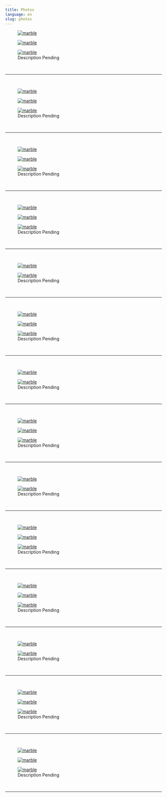 ```yaml
---
title: Photos
language: en
slug: photos
---
```


<figure>
  <a href="https://i.imgur.com/CPds8bE.jpg">
    <img src="https://i.imgur.com/CPds8bE.jpg" title="earlfamilyartglass" alt="marble" />
  </a>
</figure>

<figure>
  <a href="https://i.imgur.com/x6WMLnH.jpg"> 
    <img src="https://i.imgur.com/x6WMLnH.jpg" title="earlfamilyartglass" alt="marble" />
  </a>
</figure>

<figure>
  <a href="https://i.imgur.com/5TpW1aU.jpg"> 
    <img src="https://i.imgur.com/5TpW1aU.jpg" title="earlfamilyartglass" alt="marble" />
  </a>
  <figcaption>Description Pending</figcaption>
</figure>

<br/>
<hr/>
<br/>

<figure>
  <a href="https://i.imgur.com/xKG8ZW2.jpg">
    <img src="https://i.imgur.com/xKG8ZW2.jpg" title="earlfamilyartglass" alt="marble" />
  </a>
</figure>

<figure>
  <a href="https://i.imgur.com/yqR718d.jpg"> 
    <img src="https://i.imgur.com/yqR718d.jpg" title="earlfamilyartglass" alt="marble" />
  </a>
</figure>

<figure>
  <a href="https://i.imgur.com/fprjeOX.jpg"> 
    <img src="https://i.imgur.com/fprjeOX.jpg" title="earlfamilyartglass" alt="marble" />
  </a>
  <figcaption>Description Pending</figcaption>
</figure>

<br/>
<hr/>
<br/>

<figure>
  <a href="https://i.imgur.com/AYSWKNT.jpg">
    <img src="https://i.imgur.com/AYSWKNT.jpg" title="earlfamilyartglass" alt="marble" />
  </a>
</figure>

<figure>
  <a href="https://i.imgur.com/6Szur8F.jpg"> 
    <img src="https://i.imgur.com/6Szur8F.jpg" title="earlfamilyartglass" alt="marble" />
  </a>
</figure>

<figure>
  <a href="https://i.imgur.com/f6ANN27.jpg"> 
    <img src="https://i.imgur.com/f6ANN27.jpg" title="earlfamilyartglass" alt="marble" />
  </a>
  <figcaption>Description Pending</figcaption>
</figure>

<br/>
<hr/>
<br/>

<figure>
  <a href="https://i.imgur.com/sUEPFql.jpg">
    <img src="https://i.imgur.com/sUEPFql.jpg" title="earlfamilyartglass" alt="marble" />
  </a>
</figure>

<figure>
  <a href="https://i.imgur.com/zsHj6i5.jpg"> 
    <img src="https://i.imgur.com/zsHj6i5.jpg" title="earlfamilyartglass" alt="marble" />
  </a>
</figure>

<figure>
  <a href="https://i.imgur.com/tjJrU4T.jpg"> 
    <img src="https://i.imgur.com/tjJrU4T.jpg" title="earlfamilyartglass" alt="marble" />
  </a>
  <figcaption>Description Pending</figcaption>
</figure>

<br/>
<hr/>
<br/>

<figure>
  <a href="https://i.imgur.com/yfjn3Em.jpg">
    <img src="https://i.imgur.com/yfjn3Em.jpg" title="earlfamilyartglass" alt="marble" />
  </a>
</figure>

<figure>
  <a href="https://i.imgur.com/a1Dr37G.jpg"> 
    <img src="https://i.imgur.com/a1Dr37G.jpg" title="earlfamilyartglass" alt="marble" />
  </a>
  <figcaption>Description Pending</figcaption>
</figure>

<br/>
<hr/>
<br/>

<figure>
  <a href="https://i.imgur.com/E00Nztl.jpg">
    <img src="https://i.imgur.com/E00Nztl.jpg" title="earlfamilyartglass" alt="marble" />
  </a>
</figure>

<figure>
  <a href="https://i.imgur.com/7sMCJvd.jpg"> 
    <img src="https://i.imgur.com/7sMCJvd.jpg" title="earlfamilyartglass" alt="marble" />
  </a>
</figure>

<figure>
  <a href="https://i.imgur.com/oVKJOsr.jpg"> 
    <img src="https://i.imgur.com/oVKJOsr.jpg" title="earlfamilyartglass" alt="marble" />
  </a>
  <figcaption>Description Pending</figcaption>
</figure>

<br/>
<hr/>
<br/>

<figure>
  <a href="https://i.imgur.com/NnFAWaF.jpg">
    <img src="https://i.imgur.com/NnFAWaF.jpg" title="earlfamilyartglass" alt="marble" />
  </a>
</figure>

<figure>
  <a href="https://i.imgur.com/oXAGwEt.jpg"> 
    <img src="https://i.imgur.com/oXAGwEt.jpg" title="earlfamilyartglass" alt="marble" />
  </a>
  <figcaption>Description Pending</figcaption>
</figure>

<br/>
<hr/>
<br/>

<figure>
  <a href="https://i.imgur.com/xRM76Ct.jpg">
    <img src="https://i.imgur.com/xRM76Ct.jpg" title="earlfamilyartglass" alt="marble" />
  </a>
</figure>

<figure>
  <a href="https://i.imgur.com/nWSCJ8H.jpg"> 
    <img src="https://i.imgur.com/nWSCJ8H.jpg" title="earlfamilyartglass" alt="marble" />
  </a>
</figure>

<figure>
  <a href="https://i.imgur.com/FELhcOq.jpg"> 
    <img src="https://i.imgur.com/FELhcOq.jpg" title="earlfamilyartglass" alt="marble" />
  </a>
  <figcaption>Description Pending</figcaption>
</figure>

<br/>
<hr/>
<br/>

<figure>
  <a href="https://i.imgur.com/UASHVXU.jpg">
    <img src="https://i.imgur.com/UASHVXU.jpg" title="earlfamilyartglass" alt="marble" />
  </a>
</figure>

<figure>
  <a href="https://i.imgur.com/exIlDro.jpg"> 
    <img src="https://i.imgur.com/exIlDro.jpg" title="earlfamilyartglass" alt="marble" />
  </a>
  <figcaption>Description Pending</figcaption>
</figure>

<br/>
<hr/>
<br/>

<figure>
  <a href="https://i.imgur.com/e8OdMIP.jpg">
    <img src="https://i.imgur.com/e8OdMIP.jpg" title="earlfamilyartglass" alt="marble" />
  </a>
</figure>

<figure>
  <a href="https://i.imgur.com/YoRPvB5.jpg"> 
    <img src="https://i.imgur.com/YoRPvB5.jpg" title="earlfamilyartglass" alt="marble" />
  </a>
</figure>

<figure>
  <a href="https://i.imgur.com/PiCcI6l.jpg"> 
    <img src="https://i.imgur.com/PiCcI6l.jpg" title="earlfamilyartglass" alt="marble" />
  </a>
  <figcaption>Description Pending</figcaption>
</figure>

<br/>
<hr/>
<br/>

<figure>
  <a href="https://i.imgur.com/ZMXNos8.jpg">
    <img src="https://i.imgur.com/ZMXNos8.jpg" title="earlfamilyartglass" alt="marble" />
  </a>
</figure>

<figure>
  <a href="https://i.imgur.com/z557kk5.jpg"> 
    <img src="https://i.imgur.com/z557kk5.jpg" title="earlfamilyartglass" alt="marble" />
  </a>
</figure>

<figure>
  <a href="https://i.imgur.com/SIaxklZ.jpg"> 
    <img src="https://i.imgur.com/SIaxklZ.jpg" title="earlfamilyartglass" alt="marble" />
  </a>
  <figcaption>Description Pending</figcaption>
</figure>

<br/>
<hr/>
<br/>

<figure>
  <a href="https://i.imgur.com/p1i49u6.jpg">
    <img src="https://i.imgur.com/p1i49u6.jpg" title="earlfamilyartglass" alt="marble" />
  </a>
</figure>

<figure>
  <a href="https://i.imgur.com/zxb4q33.jpg"> 
    <img src="https://i.imgur.com/zxb4q33.jpg" title="earlfamilyartglass" alt="marble" />
  </a>
  <figcaption>Description Pending</figcaption>
</figure>

<br/>
<hr/>
<br/>

<figure>
  <a href="https://i.imgur.com/TjV6HEG.jpg">
    <img src="https://i.imgur.com/TjV6HEG.jpg" title="earlfamilyartglass" alt="marble" />
  </a>
</figure>

<figure>
  <a href="https://i.imgur.com/s4WHoop.jpg"> 
    <img src="https://i.imgur.com/s4WHoop.jpg" title="earlfamilyartglass" alt="marble" />
  </a>
</figure>

<figure>
  <a href="https://i.imgur.com/ZpqSCrn.jpg"> 
    <img src="https://i.imgur.com/ZpqSCrn.jpg" title="earlfamilyartglass" alt="marble" />
  </a>
  <figcaption>Description Pending</figcaption>
</figure>

<br/>
<hr/>
<br/>

<figure>
  <a href="https://i.imgur.com/gA7rEGD.jpg">
    <img src="https://i.imgur.com/gA7rEGD.jpg" title="earlfamilyartglass" alt="marble" />
  </a>
</figure>

<figure>
  <a href="https://i.imgur.com/squSkMj.jpg"> 
    <img src="https://i.imgur.com/squSkMj.jpg" title="earlfamilyartglass" alt="marble" />
  </a>
</figure>

<figure>
  <a href="https://i.imgur.com/1HmIE3y.jpg"> 
    <img src="https://i.imgur.com/1HmIE3y.jpg" title="earlfamilyartglass" alt="marble" />
  </a>
  <figcaption>Description Pending</figcaption>
</figure>

<br/>
<hr/>
<br/>

<!--
{{< image src="media/image-1.jpg" title="Photo by Ales Krivec on Unsplash" lightbox="true" >}}
-->


